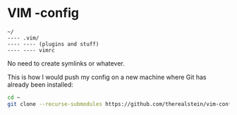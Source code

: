 
# VIM -config

```
~/
---- .vim/
---- ---- (plugins and stuff)
---- ---- vimrc
```


No need to create symlinks or whatever.

This is how I would push my config on a new machine where Git has already been installed:
```bash
cd ~
git clone --recurse-submodules https://github.com/therealstein/vim-config.git .vim
```


